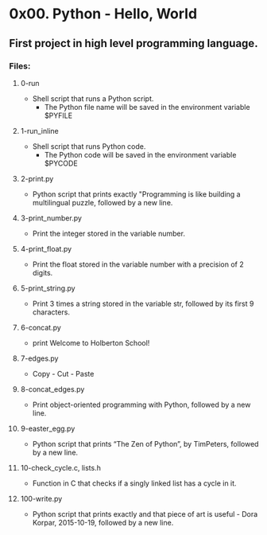 # 0x00. Python - Hello, World

## First project in high level programming language.

### Files:
1. 0-run
   - Shell script that runs a Python script.
     - The Python file name will be saved in the environment variable $PYFILE

2. 1-run_inline
   - Shell script that runs Python code.
     - The Python code will be saved in the environment variable $PYCODE

3. 2-print.py
   - Python script that prints exactly "Programming is like building a multilingual puzzle, followed by a new line.

4. 3-print_number.py
   - Print the integer stored in the variable number.

5. 4-print_float.py
   - Print the float stored in the variable number with a precision of 2 digits.

6. 5-print_string.py
   - Print 3 times a string stored in the variable str, followed by its first 9 characters.

7. 6-concat.py
   - print Welcome to Holberton School!

8. 7-edges.py
   - Copy - Cut - Paste

9. 8-concat_edges.py
   - Print object-oriented programming with Python, followed by a new line.

10. 9-easter_egg.py
    - Python script that prints “The Zen of Python”, by TimPeters, followed by a new line.

11. 10-check_cycle.c, lists.h
    - Function in C that checks if a singly linked list has a cycle in it.
12. 100-write.py
    - Python script that prints exactly and that piece of art is useful - Dora Korpar, 2015-10-19, followed by a new line.


